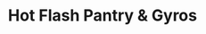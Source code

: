 ---
title: "Hot Flash Pantry & Gyros"
url: /milwaukee/hot-flash-pantry-und-gyros/
shop: Lebensmittel
---